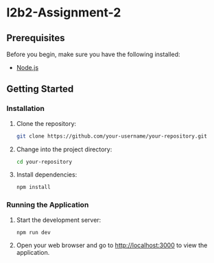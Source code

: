 # l2b2-Assignment-2


## Prerequisites

Before you begin, make sure you have the following installed:

- [Node.js](https://nodejs.org/)

## Getting Started

### Installation

1. Clone the repository:

    ```bash
    git clone https://github.com/your-username/your-repository.git
    ```

2. Change into the project directory:

    ```bash
    cd your-repository
    ```

3. Install dependencies:

    ```bash
    npm install
    ```

### Running the Application

1. Start the development server:

    ```bash
    npm run dev
    ```

2. Open your web browser and go to [http://localhost:3000](http://localhost:5000) to view the application.

